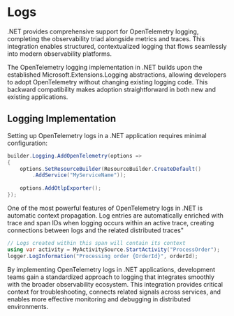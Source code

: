 # Logs

.NET provides comprehensive support for OpenTelemetry logging, completing the observability triad alongside metrics and traces. This integration enables structured, contextualized logging that flows seamlessly into modern observability platforms.

The OpenTelemetry logging implementation in .NET builds upon the established Microsoft.Extensions.Logging abstractions, allowing developers to adopt OpenTelemetry without changing existing logging code. This backward compatibility makes adoption straightforward in both new and existing applications.

## Logging Implementation

Setting up OpenTelemetry logs in a .NET application requires minimal configuration:

```c#
builder.Logging.AddOpenTelemetry(options =>
{
    options.SetResourceBuilder(ResourceBuilder.CreateDefault()
        .AddService("MyServiceName"));
    
    options.AddOtlpExporter();
});
```

One of the most powerful features of OpenTelemetry logs in .NET is automatic context propagation. Log entries are automatically enriched with trace and span IDs when logging occurs within an active trace, creating connections between logs and the related distributed traces"

```c#
// Logs created within this span will contain its context
using var activity = MyActivitySource.StartActivity("ProcessOrder");
logger.LogInformation("Processing order {OrderId}", orderId);
```

By implementing OpenTelemetry logs in .NET applications, development teams gain a standardized approach to logging that integrates smoothly with the broader observability ecosystem. This integration provides critical context for troubleshooting, connects related signals across services, and enables more effective monitoring and debugging in distributed environments.
